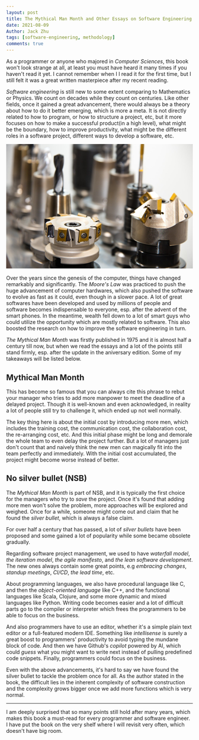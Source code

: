 ```yaml
---
layout: post
title: The Mythical Man Month and Other Essays on Software Engineering
date: 2021-08-09
Author: Jack Zhu
tags: [software-engineering, methodology]
comments: true
---
```


As a programmer or anyone who majored in *Computer Sciences*, this book won't look strange at all, at least you must have heard it many times if you haven't read it yet. I cannot remember when I I read it for the first time, but I still felt it was a great written masterpiece after my recent reading.

*Software engineering* is still new to some extent comparing to Mathematics or Physics. We count on decades while they count on centuries. Like other fields, once it gained a great advancement, there would always be a theory about how to do it better emerging, which is more a meta. It is not directly related to how to program, or how to structure a project, etc, but it more focuses on how to make a successful product(in a high level), what might be the boundary, how to improve productivity, what might be the different roles in a software project, different ways to develop a software, etc.

![engineering](../images/engineering.png)

Over the years since the genesis of the computer, things have changed remarkably and significantly. The *Moore's Law* was practiced to push the huge advancement of computer hardwares, which also pushed the software to evolve as fast as it could, even though in a slower pace. A lot of great softwares have been developed and used by millions of people and software becomes indispensable to everyone, esp. after the advent of the smart phones. In the meantime, wealth fell down to a lot of smart guys who could utilize the opportunity which are mostly related to software. This also boosted the research on how to improve the software engineering in turn.

*The Mythical Man Month* was firstly published in 1975 and it is almost half a century till now, but when we read the essays and a lot of the points still stand firmly, esp. after the update in the aniversary edition. Some of my takeaways will be listed below.

## Mythical Man Month

This has become so famous that you can always cite this phrase to rebut your manager who tries to add more manpower to meet the deadline of a delayed project. Though it is well-known and even acknowledged, in reality a lot of people still try to challenge it, which ended up not well normally.

The key thing here is about the initial cost by introducing more men, which includes the training cost, the communication cost, the collaboration cost, the re-arranging cost, etc. And this initial phase might be long and demorale the whole team to even delay the project further. But a lot of managers just don't count that and naively think the new men can magically fit into the team perfectly and immediately. With the initial cost accumulated, the project might become worse instead of better.

## No silver bullet (NSB)

The *Mythical Man Month* is part of NSB, and it is typically the first choice for the managers who try to *save* the project. Once it's found that adding more men won't solve the problem, more approaches will be explored and weighed. Once for a while, someone might come out and claim that he found the *silver bullet*, which is always a false claim.

For over half a century that has passed, a lot of *silver bullets* have been proposed and some gained a lot of popularity while some became obsolete gradually.

Regarding software project management, we used to have *waterfall model*, *the iteration model*, *the agile manifesto*, and *the lean software development*. The new ones always contain some great points, e.g *embracing changes*, *standup meetings*, *CI/CD*, *the lead time*, etc.

About programming languages, we also have procedural language like C, and then the *object-oriented language* like C++, and the functional languages like Scala, Clojure, and some more dynamic and mixed languages like Python. Writing code becomes easier and a lot of difficult parts go to the compiler or interpreter which frees the programmers to be able to focus on the business.

And also programmers have to use an editor, whether it's a simple plain text editor or a full-featured modern IDE. Something like *intellisense* is surely a great boost to programmers' productivity to avoid typing the mundane block of code. And then we have Github's *copilot* powered by AI, which could *guess* what you might want to write next instead of pulling predefined code snippets. Finally, programmers could focus on the business.

Even with the above advancements, it's hard to say we have found the silver bullet to tackle the problem once for all. As the author stated in the book, the difficult lies in the inherent complexity of software construction and the complexity grows bigger once we add more functions which is very normal.

----
I am deeply surprised that so many points still hold after many years, which makes this book a must-read for every programmer and software engineer. I have put the book on the very shelf where I will revisit very often, which doesn't have big room.